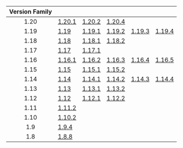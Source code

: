 | Version Family | | | | | |
|:---:|---|---|---|---|---|
| 1.20 | [1.20.1](https://github.com/BaldGang/spigot-build/releases/download/20240207/spigot-1.20.1.jar) | [1.20.2](https://github.com/BaldGang/spigot-build/releases/download/20240207/spigot-1.20.2.jar) | [1.20.4](https://github.com/BaldGang/spigot-build/releases/download/20240207/spigot-1.20.4.jar) | | |
| 1.19 | [1.19](https://github.com/BaldGang/spigot-build/releases/download/20240207/spigot-1.19.jar) | [1.19.1](https://github.com/BaldGang/spigot-build/releases/download/20240207/spigot-1.19.1.jar) | [1.19.2](https://github.com/BaldGang/spigot-build/releases/download/20240207/spigot-1.19.2.jar) | [1.19.3](https://github.com/BaldGang/spigot-build/releases/download/20240207/spigot-1.19.3.jar) | [1.19.4](https://github.com/BaldGang/spigot-build/releases/download/20240207/spigot-1.19.4.jar) |
| 1.18 | [1.18](https://github.com/BaldGang/spigot-build/releases/download/20240207/spigot-1.18.jar) | [1.18.1](https://github.com/BaldGang/spigot-build/releases/download/20240207/spigot-1.18.1.jar) | [1.18.2](https://github.com/BaldGang/spigot-build/releases/download/20240207/spigot-1.18.2.jar) | | |
| 1.17 | [1.17](https://github.com/BaldGang/spigot-build/releases/download/20240207/spigot-1.17.jar) | [1.17.1](https://github.com/BaldGang/spigot-build/releases/download/20240207/spigot-1.17.1.jar) | | | |
| 1.16 | [1.16.1](https://github.com/BaldGang/spigot-build/releases/download/20240207/spigot-1.16.1.jar) | [1.16.2](https://github.com/BaldGang/spigot-build/releases/download/20240207/spigot-1.16.2.jar) | [1.16.3](https://github.com/BaldGang/spigot-build/releases/download/20240207/spigot-1.16.3.jar) | [1.16.4](https://github.com/BaldGang/spigot-build/releases/download/20240207/spigot-1.16.4.jar) | [1.16.5](https://github.com/BaldGang/spigot-build/releases/download/20240207/spigot-1.16.5.jar) |
| 1.15 | [1.15](https://github.com/BaldGang/spigot-build/releases/download/20240207/spigot-1.15.jar) | [1.15.1](https://github.com/BaldGang/spigot-build/releases/download/20240207/spigot-1.15.1.jar) | [1.15.2](https://github.com/BaldGang/spigot-build/releases/download/20240207/spigot-1.15.2.jar) | | |
| 1.14 | [1.14](https://github.com/BaldGang/spigot-build/releases/download/20240207/spigot-1.14.jar) | [1.14.1](https://github.com/BaldGang/spigot-build/releases/download/20240207/spigot-1.14.1.jar) | [1.14.2](https://github.com/BaldGang/spigot-build/releases/download/20240207/spigot-1.14.2.jar) | [1.14.3](https://github.com/BaldGang/spigot-build/releases/download/20240207/spigot-1.14.3.jar) | [1.14.4](https://github.com/BaldGang/spigot-build/releases/download/20240207/spigot-1.14.4.jar) |
| 1.13 | [1.13](https://github.com/BaldGang/spigot-build/releases/download/20240207/spigot-1.13.jar) | [1.13.1](https://github.com/BaldGang/spigot-build/releases/download/20240207/spigot-1.13.1.jar) | [1.13.2](https://github.com/BaldGang/spigot-build/releases/download/20240207/spigot-1.13.2.jar) | | |
| 1.12 | [1.12](https://github.com/BaldGang/spigot-build/releases/download/20240207/spigot-1.12.jar) | [1.12.1](https://github.com/BaldGang/spigot-build/releases/download/20240207/spigot-1.12.1.jar) | [1.12.2](https://github.com/BaldGang/spigot-build/releases/download/20240207/spigot-1.12.2.jar) | | |
| 1.11 | [1.11.2](https://github.com/BaldGang/spigot-build/releases/download/20240207/spigot-1.11.2.jar) | | | | |
| 1.10 | [1.10.2](https://github.com/BaldGang/spigot-build/releases/download/20240207/spigot-1.10.2.jar) | | | | |
| 1.9 | [1.9.4](https://github.com/BaldGang/spigot-build/releases/download/20240207/spigot-1.9.4.jar) | | | | |
| 1.8 | [1.8.8](https://github.com/BaldGang/spigot-build/releases/download/20240207/spigot-1.8.8.jar) | | | | |
